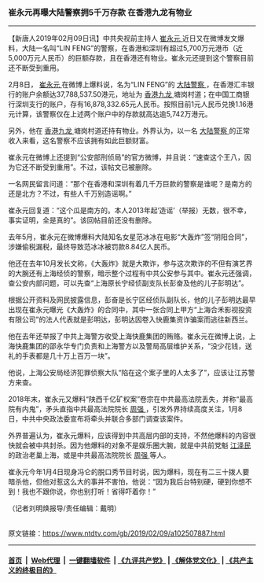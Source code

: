 ### 崔永元再曝大陆警察拥5千万存款 在香港九龙有物业
------------------------

<div class="post_content">
 <p>
  【新唐人2019年02月09日讯】中共央视前主持人
  <a href="https://www.ntdtv.com/gb/崔永元.htm">
   崔永元
  </a>
  近日又在微博发文爆料，大陆一名叫“LIN FENG”的警察，在香港和深圳有超过5,700万元港币（近5,000万元人民币）的巨额存款，且在香港还有物业。崔永元还提到这个警察目前还不断受到重用。
 </p>
 <p>
  2月8日，
  <a href="https://www.ntdtv.com/gb/崔永元.htm">
   崔永元
  </a>
  在微博上爆料说，名为“LIN FENG”的
  <a href="https://www.ntdtv.com/gb/大陆警察.htm">
   大陆警察
  </a>
  ，在香港汇丰银行的账户余额达37,788,537.50港元，地址为
  <a href="https://www.ntdtv.com/gb/香港九龙.htm">
   香港九龙
  </a>
  塘岗村道；在中国工商银行深圳支行的账户，存有16,878,332.65元人民币。按照目前1元人民币兑换1.16港元计算，该警察仅在上述两个账户中的存款就高达逾5,742万港元。
 </p>
 <p>
  另外，他在
  <a href="https://www.ntdtv.com/gb/香港九龙.htm">
   香港九龙
  </a>
  塘岗村道还持有物业。外界认为，以一名
  <a href="https://www.ntdtv.com/gb/大陆警察.htm">
   大陆警察
  </a>
  的正常收入来看，这名警察不应该拥有如此巨额财富。
 </p>
 <p>
  崔永元在微博上还提到“公安部刑侦局”的官方微博，并且说：“速查这个王八，因为它还不断受到重用”。不过，该帖文已被删除。
 </p>
 <p>
  一名网民留言问道：“那个在香港和深圳有着几千万巨款的警察是谁呢？是南方的还是北方？不过，有些人千万别造谣啊。”
 </p>
 <p>
  崔永元回复道：“这个瓜是南方的。本人2013年起‘造谣’（举报）无数，很不幸，事实证明，全是真的”。该回帖目前还没有删除。
 </p>
 <p>
  去年5月，崔永元在微博爆料大陆知名女星范冰冰在电影“大轰炸”签“阴阳合同”，涉嫌偷税漏税，最终导致范冰冰被罚款8.84亿人民币。
 </p>
 <p>
  他还在去年10月发长文称，《大轰炸》就是大欺诈，参与这次欺诈的不但有演艺界的大腕还有上海经侦的警察，暗示整个过程有中共公安参与其中。崔永元还强调，查公安内部问题，可以先查“上海原长宁经侦副支队长彭奋及他的儿子彭明达”。
 </p>
 <p>
  根据公开资料及网民披露信息，彭奋是长宁区经侦队副队长，他的儿子彭明达最早出现在崔永元曝光《大轰炸》的合同中，其中一张合同上甲方“上海合禾影视投资有限公司”的法人代表就是彭明达，彭明达因卷入快鹿集资诈骗案而逃往新西兰。
 </p>
 <p>
  他在去年还举报了中共上海警方收受上海快鹿集团的贿赂。崔永元在微博上说，上海快鹿集团的邵永华专门负责和上海警方以及警局高层维护关系，“没少花钱，送礼的手表都是几十万上百万一块”。
 </p>
 <p>
  他说，上海公安局经济犯罪侦察大队“陷在这个案子里的人太多了”，应该让江苏警方来查。
 </p>
 <p>
  2018年末，崔永元又爆料“陕西千亿矿权案”卷宗在中共最高法院丢失，并称“最高院有内鬼”，矛头直指中共最高法院院长
  <a href="https://www.ntdtv.com/gb/周强.htm">
   周强
  </a>
  ，引发外界持续高度关注，1月8日，中共中央政法委宣布将牵头并联合多部门调查该案件。
 </p>
 <p>
  外界普遍认为，崔永元爆料，应该得到中共高层内部的支持，不然他爆料的内容很快就会被中共封杀。因为他爆料的对象不是娱乐圈大腕，就是中共前党魁
  <a href="https://www.ntdtv.com/gb/江泽民.htm">
   江泽民
  </a>
  的政治老巢上海，或是中共最高法院院长
  <a href="https://www.ntdtv.com/gb/周强.htm">
   周强
  </a>
  等人。
 </p>
 <p>
  崔永元今年1月4日现身冯仑的脱口秀节目时说，因为爆料，现在有二三十拨人要暗杀他，但他对惹这么大的事并不害怕，他说：“因为我后台特别硬，硬到你想不到！我也不跟你说，你也别打听！省得吓着你！”
 </p>
 <p>
  （记者刘明焕报导/责任编辑：戴明）
 </p>
 <div class="single_ad">
 </div>
</div>

<br/>原文链接：https://www.ntdtv.com/gb/2019/02/09/a102507887.html


------------------------
#### [首页](https://github.com/gfw-breaker/banned-news/blob/master/README.md) &nbsp;|&nbsp; [Web代理](https://github.com/labour-camp/helloworld) &nbsp;|&nbsp; [一键翻墙软件](https://github.com/gfw-breaker/nogfw/blob/master/README.md) &nbsp;| [《九评共产党》](https://github.com/gfw-breaker/9ping.md/blob/master/README.md#九评之一评共产党是什么) | [《解体党文化》](https://github.com/gfw-breaker/jtdwh.md/blob/master/README.md) | [《共产主义的终极目的》](https://github.com/gfw-breaker/gczydzjmd.md/blob/master/README.md)

